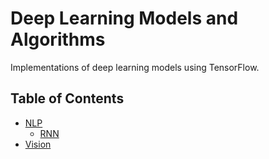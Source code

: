 # Deep Learning Models and Algorithms

Implementations of deep learning models using TensorFlow.

## Table of Contents
  * [NLP](https://github.com/zhangyuanxun/DLAlgo/blob/master/nlp/)
    + [RNN](https://github.com/zhangyuanxun/DLAlgo/blob/master/nlp/rnn)
  * [Vision](https://github.com/zhangyuanxun/DLAlgo/blob/master/vision/)